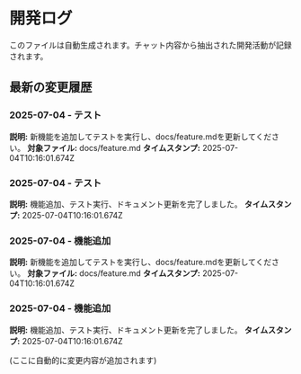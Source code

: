 # 開発ログ

このファイルは自動生成されます。チャット内容から抽出された開発活動が記録されます。

## 最新の変更履歴

### 2025-07-04 - テスト
**説明:** 新機能を追加してテストを実行し、docs/feature.mdを更新してください。
**対象ファイル:** docs/feature.md
**タイムスタンプ:** 2025-07-04T10:16:01.674Z

### 2025-07-04 - テスト
**説明:** 機能追加、テスト実行、ドキュメント更新を完了しました。
**タイムスタンプ:** 2025-07-04T10:16:01.674Z


### 2025-07-04 - 機能追加
**説明:** 新機能を追加してテストを実行し、docs/feature.mdを更新してください。
**対象ファイル:** docs/feature.md
**タイムスタンプ:** 2025-07-04T10:16:01.674Z

### 2025-07-04 - 機能追加
**説明:** 機能追加、テスト実行、ドキュメント更新を完了しました。
**タイムスタンプ:** 2025-07-04T10:16:01.674Z


(ここに自動的に変更内容が追加されます)
